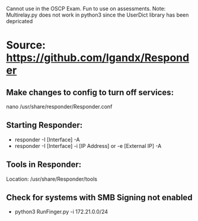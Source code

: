Cannot use in the OSCP Exam. Fun to use on assessments.
Note: Multirelay.py does not work in python3 since the UserDict library has been depricated


# Source: https://github.com/lgandx/Responder

## Make changes to config to turn off services:

nano /usr/share/responder/Responder.conf

## Starting Responder:

- responder -I [Interface] -A
- responder -I [Interface] -i [IP Address] or -e [External IP] -A

## Tools in Responder: 

Location: /usr/share/Responder/tools

## Check for systems with SMB Signing not enabled

- python3 RunFinger.py -i 172.21.0.0/24

